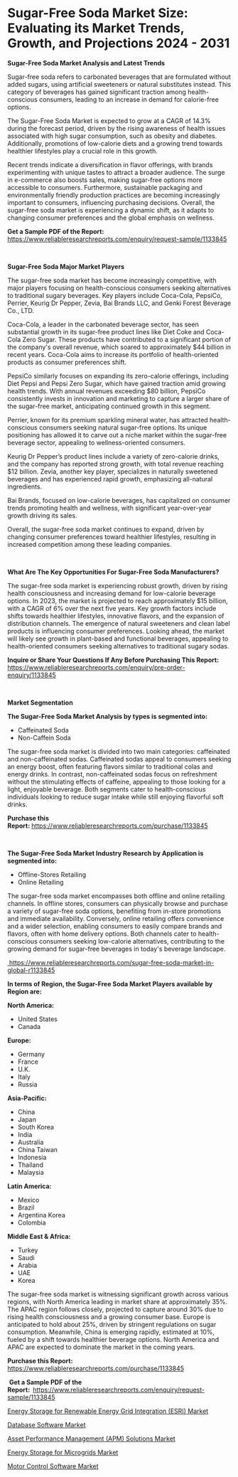 <p><h1>Sugar-Free Soda Market Size: Evaluating its Market Trends, Growth, and Projections 2024 - 2031</h1></p><p><strong>Sugar-Free Soda Market Analysis and Latest Trends</strong></p>
<p><p>Sugar-free soda refers to carbonated beverages that are formulated without added sugars, using artificial sweeteners or natural substitutes instead. This category of beverages has gained significant traction among health-conscious consumers, leading to an increase in demand for calorie-free options.</p><p>The Sugar-Free Soda Market is expected to grow at a CAGR of 14.3% during the forecast period, driven by the rising awareness of health issues associated with high sugar consumption, such as obesity and diabetes. Additionally, promotions of low-calorie diets and a growing trend towards healthier lifestyles play a crucial role in this growth.</p><p>Recent trends indicate a diversification in flavor offerings, with brands experimenting with unique tastes to attract a broader audience. The surge in e-commerce also boosts sales, making sugar-free options more accessible to consumers. Furthermore, sustainable packaging and environmentally friendly production practices are becoming increasingly important to consumers, influencing purchasing decisions. Overall, the sugar-free soda market is experiencing a dynamic shift, as it adapts to changing consumer preferences and the global emphasis on wellness.</p></p>
<p><strong>Get a Sample PDF of the Report:&nbsp;</strong> <a href="https://www.reliableresearchreports.com/enquiry/request-sample/1133845?utm_campaign=38&utm_medium=2&utm_source=Github&utm_content=ia&utm_term=08102024&utm_id=sugar-free-soda">https://www.reliableresearchreports.com/enquiry/request-sample/1133845</a></p>
<p>&nbsp;</p>
<p><strong>Sugar-Free Soda Major Market Players</strong></p>
<p><p>The sugar-free soda market has become increasingly competitive, with major players focusing on health-conscious consumers seeking alternatives to traditional sugary beverages. Key players include Coca-Cola, PepsiCo, Perrier, Keurig Dr Pepper, Zevia, Bai Brands LLC, and Genki Forest Beverage Co., LTD.</p><p>Coca-Cola, a leader in the carbonated beverage sector, has seen substantial growth in its sugar-free product lines like Diet Coke and Coca-Cola Zero Sugar. These products have contributed to a significant portion of the company's overall revenue, which soared to approximately $44 billion in recent years. Coca-Cola aims to increase its portfolio of health-oriented products as consumer preferences shift.</p><p>PepsiCo similarly focuses on expanding its zero-calorie offerings, including Diet Pepsi and Pepsi Zero Sugar, which have gained traction amid growing health trends. With annual revenues exceeding $80 billion, PepsiCo consistently invests in innovation and marketing to capture a larger share of the sugar-free market, anticipating continued growth in this segment.</p><p>Perrier, known for its premium sparkling mineral water, has attracted health-conscious consumers seeking natural sugar-free options. Its unique positioning has allowed it to carve out a niche market within the sugar-free beverage sector, appealing to wellness-oriented consumers.</p><p>Keurig Dr Pepper’s product lines include a variety of zero-calorie drinks, and the company has reported strong growth, with total revenue reaching $12 billion. Zevia, another key player, specializes in naturally sweetened beverages and has experienced rapid growth, emphasizing all-natural ingredients.</p><p>Bai Brands, focused on low-calorie beverages, has capitalized on consumer trends promoting health and wellness, with significant year-over-year growth driving its sales.</p><p>Overall, the sugar-free soda market continues to expand, driven by changing consumer preferences toward healthier lifestyles, resulting in increased competition among these leading companies.</p></p>
<p>&nbsp;</p>
<p><strong>What Are The Key Opportunities For Sugar-Free Soda Manufacturers?</strong></p>
<p><p>The sugar-free soda market is experiencing robust growth, driven by rising health consciousness and increasing demand for low-calorie beverage options. In 2023, the market is projected to reach approximately $15 billion, with a CAGR of 6% over the next five years. Key growth factors include shifts towards healthier lifestyles, innovative flavors, and the expansion of distribution channels. The emergence of natural sweeteners and clean label products is influencing consumer preferences. Looking ahead, the market will likely see growth in plant-based and functional beverages, appealing to health-oriented consumers seeking alternatives to traditional sugary sodas.</p></p>
<p><strong>Inquire or Share Your Questions If Any Before Purchasing This Report:</strong> <a href="https://www.reliableresearchreports.com/enquiry/pre-order-enquiry/1133845?utm_campaign=38&utm_medium=2&utm_source=Github&utm_content=ia&utm_term=08102024&utm_id=sugar-free-soda">https://www.reliableresearchreports.com/enquiry/pre-order-enquiry/1133845</a></p>
<p>&nbsp;</p>
<p><strong>Market Segmentation</strong></p>
<p><strong>The Sugar-Free Soda Market Analysis by types is segmented into:</strong></p>
<p><ul><li>Caffeinated Soda</li><li>Non-Caffein Soda</li></ul></p>
<p><p>The sugar-free soda market is divided into two main categories: caffeinated and non-caffeinated sodas. Caffeinated sodas appeal to consumers seeking an energy boost, often featuring flavors similar to traditional colas and energy drinks. In contrast, non-caffeinated sodas focus on refreshment without the stimulating effects of caffeine, appealing to those looking for a light, enjoyable beverage. Both segments cater to health-conscious individuals looking to reduce sugar intake while still enjoying flavorful soft drinks.</p></p>
<p><strong>Purchase this Report:&nbsp;</strong><a href="https://www.reliableresearchreports.com/purchase/1133845?utm_campaign=38&utm_medium=2&utm_source=Github&utm_content=ia&utm_term=08102024&utm_id=sugar-free-soda">https://www.reliableresearchreports.com/purchase/1133845</a></p>
<p>&nbsp;</p>
<p><strong>The Sugar-Free Soda Market Industry Research by Application is segmented into:</strong></p>
<p><ul><li>Offline-Stores Retailing</li><li>Online Retailing</li></ul></p>
<p><p>The sugar-free soda market encompasses both offline and online retailing channels. In offline stores, consumers can physically browse and purchase a variety of sugar-free soda options, benefiting from in-store promotions and immediate availability. Conversely, online retailing offers convenience and a wider selection, enabling consumers to easily compare brands and flavors, often with home delivery options. Both channels cater to health-conscious consumers seeking low-calorie alternatives, contributing to the growing demand for sugar-free beverages in today's beverage landscape.</p></p>
<p><a href="https://www.reliableresearchreports.com/sugar-free-soda-market-in-global-r1133845?utm_campaign=38&utm_medium=2&utm_source=Github&utm_content=ia&utm_term=08102024&utm_id=sugar-free-soda">&nbsp;https://www.reliableresearchreports.com/sugar-free-soda-market-in-global-r1133845</a></p>
<p><strong>In terms of Region, the Sugar-Free Soda Market Players available by Region are:</strong></p>
<p>
    <p> <strong> North America: </strong>
        <ul>
            <li>United States</li>
            <li>Canada</li>
        </ul>
        </p> 
    <p> <strong> Europe: </strong>
        <ul>
            <li>Germany</li>
            <li>France</li>
            <li>U.K.</li>
            <li>Italy</li>
            <li>Russia</li>
        </ul>
        </p> 
    <p> <strong> Asia-Pacific: </strong>
        <ul>
            <li>China</li>
            <li>Japan</li>
            <li>South Korea</li>
            <li>India</li>
            <li>Australia</li>
            <li>China Taiwan</li>
            <li>Indonesia</li>
            <li>Thailand</li>
            <li>Malaysia</li>
        </ul>
        </p> 
    <p> <strong> Latin America: </strong>
        <ul>
            <li>Mexico</li>
            <li>Brazil</li>
            <li>Argentina Korea</li>
            <li>Colombia</li>
        </ul>
        </p> 
    <p> <strong> Middle East & Africa: </strong>
        <ul>
            <li>Turkey</li>
            <li>Saudi</li>
            <li>Arabia</li>
            <li>UAE</li>
            <li>Korea</li>
        </ul>
    </p>
    </p>
<p><p>The sugar-free soda market is witnessing significant growth across various regions, with North America leading in market share at approximately 35%. The APAC region follows closely, projected to capture around 30% due to rising health consciousness and a growing consumer base. Europe is anticipated to hold about 25%, driven by stringent regulations on sugar consumption. Meanwhile, China is emerging rapidly, estimated at 10%, fueled by a shift towards healthier beverage options. North America and APAC are expected to dominate the market in the coming years.</p></p>
<p><strong>Purchase this Report: </strong><a href="https://www.reliableresearchreports.com/purchase/1133845?utm_campaign=38&utm_medium=2&utm_source=Github&utm_content=ia&utm_term=08102024&utm_id=sugar-free-soda">https://www.reliableresearchreports.com/purchase/1133845</a></p>
<p>&nbsp;<strong>Get a Sample PDF of the Report:&nbsp;&nbsp;</strong><a href="https://www.reliableresearchreports.com/enquiry/request-sample/1133845?utm_campaign=38&utm_medium=2&utm_source=Github&utm_content=ia&utm_term=08102024&utm_id=sugar-free-soda">https://www.reliableresearchreports.com/enquiry/request-sample/1133845</a></p>
<p><strong></strong></p>
<p><p><a href="https://issuu.com/reportprime-2/docs/energy-storage-for-renewable-energy-grid-integrati?utm_campaign=38&utm_medium=2&utm_source=Github&utm_content=ia&utm_term=08102024&utm_id=sugar-free-soda">Energy Storage for Renewable Energy Grid Integration (ESRI) Market</a></p><p><a href="https://www.linkedin.com/pulse/database-software-market-evolution-key-trends-regional-dynamics-edfvf?utm_campaign=38&utm_medium=2&utm_source=Github&utm_content=ia&utm_term=08102024&utm_id=sugar-free-soda">Database Software Market</a></p><p><a href="https://github.com/tacitam515l/Market-Research-Report-List-1/blob/main/asset-performance-management-apm-solutions-market.md?utm_campaign=38&utm_medium=2&utm_source=Github&utm_content=ia&utm_term=08102024&utm_id=sugar-free-soda">Asset Performance Management (APM) Solutions Market</a></p><p><a href="https://issuu.com/reportprime-2/docs/energy-storage-for-microgrids-marke_bfb475c22058e6?utm_campaign=38&utm_medium=2&utm_source=Github&utm_content=ia&utm_term=08102024&utm_id=sugar-free-soda">Energy Storage for Microgrids Market</a></p><p><a href="https://www.linkedin.com/pulse/navigating-global-motor-control-software-market-landscape-ck4cf?utm_campaign=38&utm_medium=2&utm_source=Github&utm_content=ia&utm_term=08102024&utm_id=sugar-free-soda">Motor Control Software Market</a></p></p>